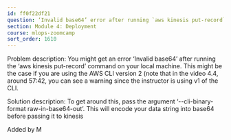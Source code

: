 ```yaml
---
id: ff0f22df21
question: ‘Invalid base64’ error after running `aws kinesis put-record`
section: Module 4: Deployment
course: mlops-zoomcamp
sort_order: 1610
---
```


Problem description:  You might get an error ‘Invalid base64’ after running the ‘aws kinesis put-record’ command on your local machine. This might be the case if you are using the AWS CLI version 2 (note that in the video 4.4, around 57:42, you can see a warning since the instructor is using v1 of the CLI.

Solution description: To get around this, pass the argument ‘--cli-binary-format raw-in-base64-out’. This will encode your data string into base64 before passing it to kinesis

Added by M

